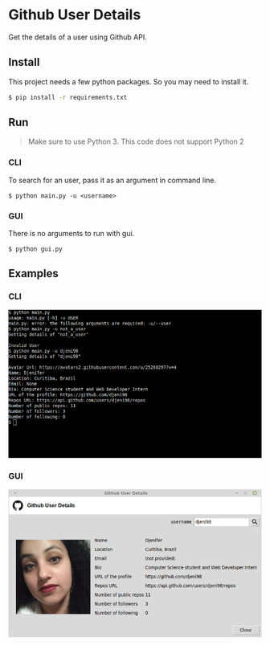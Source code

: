 # Github User Details

Get the details of a user using Github API.


## Install

This project needs a few python packages. So you may need
to install it.


```sh
$ pip install -r requirements.txt
```

## Run
> Make sure to use Python 3. This code does not support Python 2

### CLI

To search for an user, pass it as an argument in command line.

```
$ python main.py -u <username>
```

### GUI

There is no arguments to run with gui.

```
$ python gui.py
```

## Examples

### CLI

![CLI](screenshot_cli.png)

### GUI

![GUI](screenshot_gui.png)
